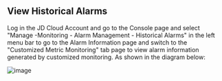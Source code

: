 ## View Historical Alarms

Log in the JD Cloud Account and go to the Console page and select "Manage -Monitoring - Alarm Management - Historical Alarms" in the left menu bar to go to the Alarm Information page and switch to the "Customized Metric Monitoring" tab page to view alarm information generated by customized monitoring. As shown in the diagram below:

![image](https://raw.githubusercontent.com/jdcloudcom/en/Monitoring/image/Cloud-Monitor/getting-started/cmm-06.png)
